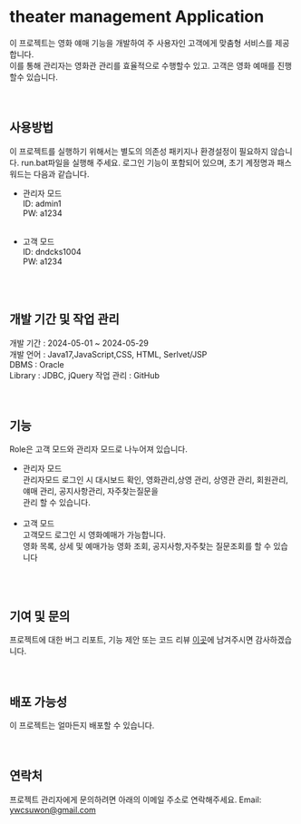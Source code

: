 # theater management Application
이 프로젝트는 영화 얘매 기능을 개발하여 주 사용자인 고객에게 맞춤형 서비스를 제공합니다. <br>
이를 통해 관리자는 영화관 관리를 효율적으로 수행할수 있고. 고객은  영화 예매를 진행할수 있습니다. 
<br>
<br>
<br>
## 사용방법
이 프로젝트를 실행하기 위해서는 별도의 의존성 패키지나 환경설정이 필요하지 않습니다.
run.bat파일을 실행해 주세요.
로그인 기능이 포함되어 있으며, 초기 계정명과 패스워드는 다음과 같습니다.
* 관리자 모드<br>
  ID: admin1<br>
  PW: a1234<br>
  <br>

* 고객 모드<br>
  ID: dndcks1004<br>
  PW: a1234<br>
<br>
<br>

## 개발 기간 및 작업 관리
개발 기간 : 2024-05-01 ~ 2024-05-29<br>
개발 언어 : Java17,JavaScript,CSS, HTML, Serlvet/JSP <br>
DBMS :  Oracle<br>
Library : JDBC, jQuery 
작업 관리 : GitHub<br>
<br>
<br>

## 기능
Role은 고객 모드와 관리자 모드로 나누어져 있습니다.
<br>
* 관리자 모드<br>
  관리자모드 로그인 시 대시보드 확인, 영화관리,상영 관리, 상영관 관리, 회원관리, 얘매 관리, 공지사항관리, 자주찾는질문을  
  관리 할 수 있습니다.<br>
  <br>
* 고객 모드<br>
  고객모드 로그인 시 영화예매가 가능합니다.<br>
  영화 목록, 상세 및 예매가능 영화 조회, 공지사항,자주찾는 질문조회를 할 수 있습니다 <br>

<br>
<br>

## 기여 및 문의
프로젝트에 대한 버그 리포트, 기능 제안 또는 코드 리뷰 [이곳](https://github.com/aoi562227/eduCourse_prj/issues)에 남겨주시면 감사하겠습니다.
<br>
<br>
<br>

## 배포 가능성
이 프로젝트는 얼마든지 배포할 수 있습니다.
<br>
<br>
<br>

## 연락처
프로젝트 관리자에게 문의하려면 아래의 이메일 주소로 연락해주세요.
Email: ywcsuwon@gmail.com
